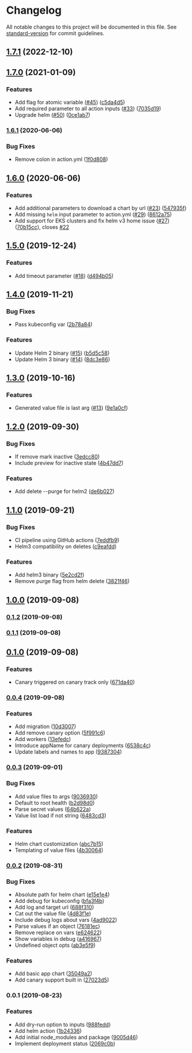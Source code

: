 # Changelog

All notable changes to this project will be documented in this file. See [standard-version](https://github.com/conventional-changelog/standard-version) for commit guidelines.

## [1.7.1](https://github.com/navi86/helm/compare/v1.7.0...v1.7.1) (2022-12-10)

## [1.7.0](https://github.com/deliverybot/helm/compare/v1.6.1...v1.7.0) (2021-01-09)


### Features

* Add flag for atomic variable ([#45](https://github.com/deliverybot/helm/issues/45)) ([c5da4d5](https://github.com/deliverybot/helm/commit/c5da4d5cd0cba39b959459af1da0b5e3ed9b887f))
* Add required parameter to all action inputs ([#33](https://github.com/deliverybot/helm/issues/33)) ([7035d19](https://github.com/deliverybot/helm/commit/7035d19603bf6ead15e61b8feba0f0feec9d9861))
* Upgrade helm ([#50](https://github.com/deliverybot/helm/issues/50)) ([0ce1ab7](https://github.com/deliverybot/helm/commit/0ce1ab79060b30006b1800919d61332ed279d75f))

### [1.6.1](https://github.com/deliverybot/helm/compare/v1.6.0...v1.6.1) (2020-06-06)


### Bug Fixes

* Remove colon in action.yml ([1f0d808](https://github.com/deliverybot/helm/commit/1f0d808b77f835b1547c80cdd5080a217465cefe))

## [1.6.0](https://github.com/deliverybot/helm/compare/v1.5.0...v1.6.0) (2020-06-06)


### Features

* Add additional parameters to download a chart by url ([#23](https://github.com/deliverybot/helm/issues/23)) ([547935f](https://github.com/deliverybot/helm/commit/547935f280af50b2cb7f7fcfd08c29f367433395))
* Add missing `helm` input parameter to action.yml ([#29](https://github.com/deliverybot/helm/issues/29)) ([8612a75](https://github.com/deliverybot/helm/commit/8612a75699d4ca8ea60072bb3350f4d26095ad27))
* Add support for EKS clusters and fix helm v3 home issue ([#27](https://github.com/deliverybot/helm/issues/27)) ([70b15cc](https://github.com/deliverybot/helm/commit/70b15cc0dc343686882dfb9185ff67cef9d47723)), closes [#22](https://github.com/deliverybot/helm/issues/22)

## [1.5.0](https://github.com/deliverybot/helm/compare/v1.4.0...v1.5.0) (2019-12-24)


### Features

* Add timeout parameter ([#18](https://github.com/deliverybot/helm/issues/18)) ([d494b05](https://github.com/deliverybot/helm/commit/d494b05))

## [1.4.0](https://github.com/deliverybot/helm/compare/v1.3.0...v1.4.0) (2019-11-21)


### Bug Fixes

* Pass kubeconfig var ([2b78a84](https://github.com/deliverybot/helm/commit/2b78a84))


### Features

* Update Helm 2 binary ([#15](https://github.com/deliverybot/helm/issues/15)) ([b5d5c58](https://github.com/deliverybot/helm/commit/b5d5c58))
* Update Helm 3 binary ([#14](https://github.com/deliverybot/helm/issues/14)) ([8dc3e86](https://github.com/deliverybot/helm/commit/8dc3e86))

## [1.3.0](https://github.com/deliverybot/helm/compare/v1.2.0...v1.3.0) (2019-10-16)


### Features

* Generated value file is last arg ([#13](https://github.com/deliverybot/helm/issues/13)) ([9e1a0cf](https://github.com/deliverybot/helm/commit/9e1a0cf))

## [1.2.0](https://github.com/deliverybot/helm/compare/v1.1.0...v1.2.0) (2019-09-30)


### Bug Fixes

* If remove mark inactive ([3edcc80](https://github.com/deliverybot/helm/commit/3edcc80))
* Include preview for inactive state ([4b47dd7](https://github.com/deliverybot/helm/commit/4b47dd7))


### Features

* Add delete --purge for helm2 ([de6b027](https://github.com/deliverybot/helm/commit/de6b027))

## [1.1.0](https://github.com/deliverybot/helm/compare/v1.0.0...v1.1.0) (2019-09-21)


### Bug Fixes

* CI pipeline using GitHub actions ([7eddfb9](https://github.com/deliverybot/helm/commit/7eddfb9))
* Helm3 compatibility on deletes ([c9eafdd](https://github.com/deliverybot/helm/commit/c9eafdd))


### Features

* Add helm3 binary ([5e2cd2f](https://github.com/deliverybot/helm/commit/5e2cd2f))
* Remove purge flag from helm delete ([3821f46](https://github.com/deliverybot/helm/commit/3821f46))

## [1.0.0](https://github.com/deliverybot/helm/compare/v0.1.2...v1.0.0) (2019-09-08)

### [0.1.2](https://github.com/deliverybot/helm/compare/v0.1.1...v0.1.2) (2019-09-08)

### [0.1.1](https://github.com/deliverybot/helm/compare/v0.1.0...v0.1.1) (2019-09-08)

## [0.1.0](https://github.com/deliverybot/helm/compare/v0.0.4...v0.1.0) (2019-09-08)


### Features

* Canary triggered on canary track only ([671da40](https://github.com/deliverybot/helm/commit/671da40))

### [0.0.4](https://github.com/deliverybot/helm/compare/v0.0.3...v0.0.4) (2019-09-08)


### Features

* Add migration ([10d3007](https://github.com/deliverybot/helm/commit/10d3007))
* Add remove canary option ([5f991c6](https://github.com/deliverybot/helm/commit/5f991c6))
* Add workers ([13efedc](https://github.com/deliverybot/helm/commit/13efedc))
* Introduce appName for canary deployments ([6538c4c](https://github.com/deliverybot/helm/commit/6538c4c))
* Update labels and names to app ([9387304](https://github.com/deliverybot/helm/commit/9387304))

### [0.0.3](https://github.com/deliverybot/helm/compare/v0.0.2...v0.0.3) (2019-09-01)


### Bug Fixes

* Add value files to args ([9036930](https://github.com/deliverybot/helm/commit/9036930))
* Default to root health ([b2d98d0](https://github.com/deliverybot/helm/commit/b2d98d0))
* Parse secret values ([64b622a](https://github.com/deliverybot/helm/commit/64b622a))
* Value list load if not string ([6483cd3](https://github.com/deliverybot/helm/commit/6483cd3))


### Features

* Helm chart customization ([abc7b15](https://github.com/deliverybot/helm/commit/abc7b15))
* Templating of value files ([4b30064](https://github.com/deliverybot/helm/commit/4b30064))

### [0.0.2](https://github.com/deliverybot/helm/compare/v0.0.1...v0.0.2) (2019-08-31)


### Bug Fixes

* Absolute path for helm chart ([e15e1e4](https://github.com/deliverybot/helm/commit/e15e1e4))
* Add debug for kubeconfig ([bfa3f4b](https://github.com/deliverybot/helm/commit/bfa3f4b))
* Add log and target url ([688f310](https://github.com/deliverybot/helm/commit/688f310))
* Cat out the value file ([4d83f1e](https://github.com/deliverybot/helm/commit/4d83f1e))
* Include debug logs about vars ([4ad9022](https://github.com/deliverybot/helm/commit/4ad9022))
* Parse values if an object ([76181ec](https://github.com/deliverybot/helm/commit/76181ec))
* Remove replace on vars ([e624622](https://github.com/deliverybot/helm/commit/e624622))
* Show variables in debug ([a416967](https://github.com/deliverybot/helm/commit/a416967))
* Undefined object opts ([ab3e5f9](https://github.com/deliverybot/helm/commit/ab3e5f9))


### Features

* Add basic app chart ([35049a2](https://github.com/deliverybot/helm/commit/35049a2))
* Add canary support built in ([27023d5](https://github.com/deliverybot/helm/commit/27023d5))

### 0.0.1 (2019-08-23)


### Features

* Add dry-run option to inputs ([988fedd](https://github.com/deliverybot/helm/commit/988fedd))
* Add helm action ([1b24336](https://github.com/deliverybot/helm/commit/1b24336))
* Add initial node_modules and package ([9005d46](https://github.com/deliverybot/helm/commit/9005d46))
* Implement deployment status ([2069c0b](https://github.com/deliverybot/helm/commit/2069c0b))
